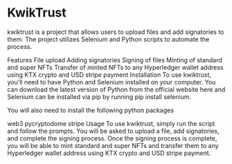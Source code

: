 # KwikTrust
kwiktrust is a project that allows users to upload files and add signatories to them. The project utilizes Selenium and Python scripts to automate the process.

Features
File upload
Adding signatories
Signing of files
Minting of standard and super NFTs
Transfer of minted NFTs to any Hyperledger wallet address using KTX crypto and USD stripe payment
Installation
To use kwiktrust, you'll need to have Python and Selenium installed on your computer. You can download the latest version of Python from the official website here and Selenium can be installed via pip by running pip install selenium.

You will also need to install the following python packages

web3
pycryptodome
stripe
Usage
To use kwiktrust, simply run the script and follow the prompts. You will be asked to upload a file, add signatories, and complete the signing process. Once the signing process is complete, you will be able to mint standard and super NFTs and transfer them to any Hyperledger wallet address using KTX crypto and USD stripe payment.
